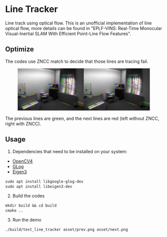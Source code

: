 # Line Tracker
Line track using optical flow.
This is an unofficial implementation of line optical flow, more details can be found in "EPLF-VINS: Real-Time Monocular Visual-Inertial SLAM With Efficient Point-Line Flow Features".

## Optimize
The codes use ZNCC match to decide that those lines are tracing fail.

<figure class="half">
    <img src="./asset/demo.png" width="50%" height="50%"><img src="./asset/demo_zncc.png" width="50%" height="50%">
</figure>
The previous lines are green, and the next lines are red (left without ZNCC, right with ZNCC).

## Usage
1. Dependencies that need to be installed on your system:
- [OpenCV4](https://opencv.org/)
- [GLog](https://github.com/google/glog)
- [Eigen3](https://eigen.tuxfamily.org/index.php?title=Main_Page)
```shell
sudo apt install libgoogle-glog-dev
sudo apt install libeigen3-dev
```
2. Build the codes
```shell
mkdir build && cd build
cmake ..
```

3. Run the demo
```shell
./build/test_line_tracker asset/prev.png asset/next.png
```





